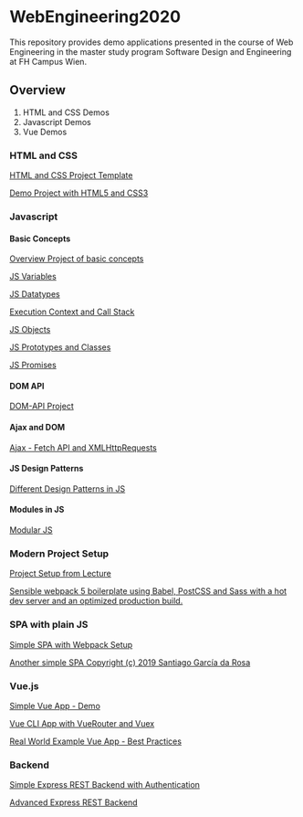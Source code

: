 # WebEngineering2020

This repository provides demo applications presented in the course of Web Engineering in the master study program Software Design and Engineering at FH Campus Wien.

## Overview
1. HTML and CSS Demos
2. Javascript Demos
3. Vue Demos

### HTML and CSS
[HTML and CSS Project Template](https://github.com/leonardo1710/WebEngineeringSDE21/tree/master/HTML_CSS_Basics/simple_demo_project)

[Demo Project with HTML5 and CSS3](https://github.com/leonardo1710/WebEngineeringSDE21/tree/master/HTML_CSS_Basics/simple_multipage_project)

### Javascript
#### Basic Concepts
[Overview Project of basic concepts](https://github.com/leonardo1710/WebEngineeringSDE21/tree/master/Javascript/Basics)

[JS Variables](https://github.com/leonardo1710/WebEngineeringSDE21/blob/master/Javascript/Basics/assets/javascript/demo_variables.js)

[JS Datatypes](https://github.com/leonardo1710/WebEngineeringSDE21/blob/master/Javascript/Basics/assets/javascript/demo_datatypes.js)

[Execution Context and Call Stack](https://github.com/leonardo1710/WebEngineeringSDE21/blob/master/Javascript/Basics/assets/javascript/demo_ec_callstack.js)

[JS Objects](https://github.com/leonardo1710/WebEngineeringSDE21/blob/master/Javascript/Basics/assets/javascript/demo_objects.js)

[JS Prototypes and Classes](https://github.com/leonardo1710/WebEngineeringSDE21/blob/master/Javascript/Basics/assets/javascript/demo_prototype_class.js)

[JS Promises](https://github.com/leonardo1710/WebEngineeringSDE21/blob/master/Javascript/Basics/assets/javascript/demo_promises.js)

#### DOM API
[DOM-API Project](https://github.com/leonardo1710/WebEngineeringSDE21/tree/master/Javascript/Dom)

#### Ajax and DOM
[Ajax - Fetch API and XMLHttpRequests](https://github.com/leonardo1710/WebEngineeringSDE21/tree/master/Javascript/Ajax)

#### JS Design Patterns
[Different Design Patterns in JS](https://github.com/leonardo1710/WebEngineeringSDE21/tree/master/Javascript/DesignPatterns)

#### Modules in JS
[Modular JS](https://github.com/leonardo1710/WebEngineeringSDE21/tree/master/Javascript/Modules)

### Modern Project Setup
[Project Setup from Lecture](https://github.com/leonardo1710/WebEngineeringSDE21/tree/master/modernJSProjectSetup)

[Sensible webpack 5 boilerplate using Babel, PostCSS and Sass with a hot dev server and an optimized production build.](https://github.com/taniarascia/webpack-boilerplate)

### SPA with plain JS

[Simple SPA with Webpack Setup](https://github.com/leonardo1710/WebEngineeringSDE21/tree/master/SimpleSPA)

[Another simple SPA Copyright (c) 2019 Santiago García da Rosa](https://github.com/leonardo1710/WebEngineeringSDE21/tree/master/SimpleSPA2)

### Vue.js
[Simple Vue App - Demo](https://github.com/leonardo1710/WebEngineeringSDE21/tree/master/Vue/SimpleVueApp)

[Vue CLI App with VueRouter and Vuex](https://github.com/leonardo1710/WebEngineeringSDE21/tree/master/Vue/VueCLIApp)

[Real World Example Vue App - Best Practices](https://github.com/gothinkster/vue-realworld-example-app)

### Backend
[Simple Express REST Backend with Authentication](https://github.com/leonardo1710/WebEngineeringSDE21/tree/master/SimpleExpressBackend)

[Advanced Express REST Backend](https://github.com/leonardo1710/WebEngineeringSDE21/tree/master/ExampleExpressBackend)

